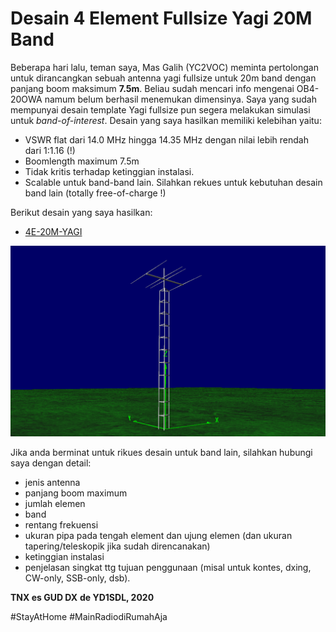 # Desain 4 Element Fullsize Yagi 20M Band

Beberapa hari lalu, teman saya, Mas Galih (YC2VOC) meminta pertolongan untuk dirancangkan sebuah antenna yagi fullsize untuk 20m band dengan panjang boom maksimum **7.5m**. Beliau sudah mencari info mengenai OB4-20OWA namum belum berhasil menemukan dimensinya. Saya yang sudah mempunyai desain template Yagi fullsize pun segera melakukan simulasi untuk *band-of-interest*. 
Desain yang saya hasilkan memiliki kelebihan yaitu:
* VSWR flat dari 14.0 MHz hingga 14.35 MHz dengan nilai lebih rendah dari 1:1.16 (!)
* Boomlength maximum 7.5m
* Tidak kritis terhadap ketinggian instalasi.
* Scalable untuk band-band lain. Silahkan rekues untuk kebutuhan desain band lain (totally free-of-charge !)

Berikut desain yang saya hasilkan:
* [4E-20M-YAGI](https://handiko.github.io/4E-20M-YAGI/)

![](./4E-20-YAGI_7M5_3DStructure.png)

Jika anda berminat untuk rikues desain untuk band lain, silahkan hubungi saya dengan detail:
* jenis antenna
* panjang boom maximum
* jumlah elemen
* band
* rentang frekuensi
* ukuran pipa pada tengah element dan ujung elemen (dan ukuran tapering/teleskopik jika sudah direncanakan)
* ketinggian instalasi
* penjelasan singkat ttg tujuan penggunaan (misal untuk kontes, dxing, CW-only, SSB-only, dsb).

**TNX es GUD DX**
**de YD1SDL, 2020**

#StayAtHome #MainRadiodiRumahAja
